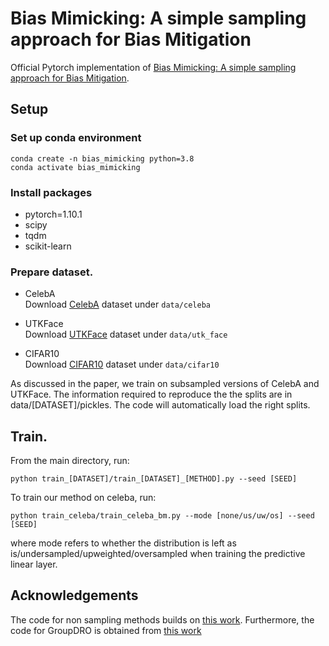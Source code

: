 # Bias Mimicking: A simple sampling approach for Bias Mitigation 

Official Pytorch implementation of [Bias Mimicking: A simple sampling approach for Bias Mitigation](https://arxiv.org/pdf/2209.15605.pdf). 

## Setup

### Set up conda environment  
```
conda create -n bias_mimicking python=3.8
conda activate bias_mimicking
```

### Install packages

* pytorch=1.10.1 
* scipy
* tqdm 
* scikit-learn

### Prepare dataset.

- CelebA  
Download [CelebA](https://mmlab.ie.cuhk.edu.hk/projects/CelebA.html) dataset under `data/celeba`

- UTKFace  
Download [UTKFace](https://susanqq.github.io/UTKFace/) dataset under `data/utk_face`

- CIFAR10  
Download [CIFAR10](https://www.cs.toronto.edu/~kriz/cifar.html) dataset under `data/cifar10`


As discussed in the paper, we train on subsampled versions of CelebA and UTKFace. The information required to reproduce the the splits are in data/[DATASET]/pickles. The code will automatically load the right splits. 

## Train.

From the main directory, run: 

```
python train_[DATASET]/train_[DATASET]_[METHOD].py --seed [SEED]
```

To train our method on celeba, run: 

```
python train_celeba/train_celeba_bm.py --mode [none/us/uw/os] --seed [SEED]
```

where mode refers to whether the distribution is left as is/undersampled/upweighted/oversampled when training the predictive linear layer. 

## Acknowledgements

The code for non sampling methods builds on [this work](https://github.com/grayhong/bias-contrastive-learning). Furthermore, the code for GroupDRO is obtained from [this work](https://github.com/kohpangwei/group_DRO)